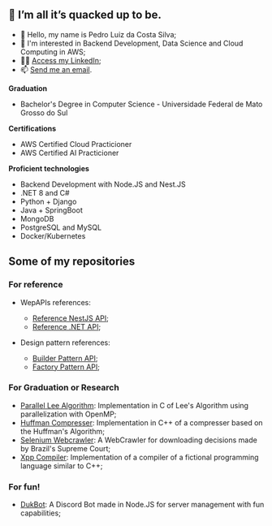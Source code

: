 ## 🦆 I’m all it’s quacked up to be.

- 👋 Hello, my name is Pedro Luiz da Costa Silva;
- 👀 I'm interested in Backend Development, Data Science and Cloud Computing in AWS;
- 👨‍💼 [Access my LinkedIn](https://www.linkedin.com/in/pedroduk/);
- 📫 [Send me an email](mailto:pedroldacs@gmail.com).

**Graduation**
* Bachelor's Degree in Computer Science - Universidade Federal de Mato Grosso do Sul

**Certifications**
* AWS Certified Cloud Practicioner
* AWS Certified AI Practicioner

**Proficient technologies**
* Backend Development with Node.JS and Nest.JS
* .NET 8 and C#
* Python + Django
* Java + SpringBoot
* MongoDB
* PostgreSQL and MySQL
* Docker/Kubernetes

## Some of my repositories

### For reference
* WepAPIs references:
  * [Reference NestJS API](https://github.com/pedro-duk/reference-nestjs-api);
  * [Reference .NET API](https://github.com/pedro-duk/reference-dotnet-api);

* Design pattern references:
  * [Builder Pattern API](https://github.com/pedro-duk/builder-pattern-api);
  * [Factory Pattern API](https://github.com/pedro-duk/factory-pattern-api);

### For Graduation or Research
* [Parallel Lee Algorithm](https://github.com/pedro-duk/Parallel-Lee-Algorithm): Implementation in C of Lee's Algorithm using parallelization with OpenMP;
* [Huffman Compresser](https://github.com/pedro-duk/Huffman-Compresser): Implementation in C++ of a compresser based on the Huffman's Algorithm;
* [Selenium Webcrawler](https://github.com/pedro-duk/Selenium-Web-Crawler): A WebCrawler for downloading decisions made by Brazil's Supreme Court;
* [Xpp Compiler](https://github.com/pedro-duk/Xpp-Compiler): Implementation of a compiler of a fictional programming language similar to C++;
    
### For fun!
* [DukBot](https://github.com/pedro-duk/duk-bot): A Discord Bot made in Node.JS for server management with fun capabilities;


